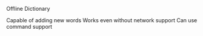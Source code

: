 Offline Dictionary 

Capable of adding new words
Works even without network support
Can use command support

